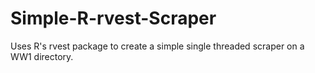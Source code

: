 # Simple-R-rvest-Scraper
Uses R's rvest package to create a simple single threaded scraper on a WW1 directory.
